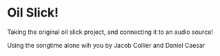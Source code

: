 # Oil Slick! 

Taking the original oil slick project, and connecting it to an audio source! 

Using the songtime alone wih you by Jacob Collier and Daniel Caesar